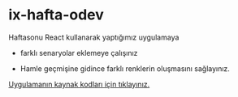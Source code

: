 # ix-hafta-odev

Haftasonu React kullanarak yaptığımız uygulamaya

- farklı senaryolar eklemeye çalışınız

- Hamle geçmişine gidince farklı renklerin oluşmasını sağlayınız.

[Uygulamanın kaynak kodları için tıklayınız.](https://github.com/BTAkademi-Frontend-Development/tic-tac-toe)
